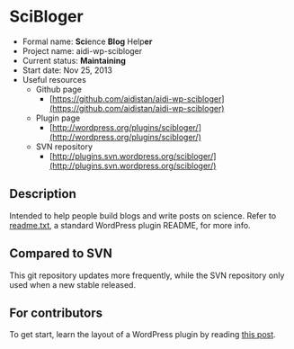 # SciBloger

* Formal name: <b>Sci</b>ence <b>Blog</b> Help<b>er</b>
* Project name: aidi-wp-scibloger
* Current status: **Maintaining**
* Start date: Nov 25, 2013
* Useful resources
	* Github page
		* [https://github.com/aidistan/aidi-wp-scibloger](https://github.com/aidistan/aidi-wp-scibloger)
	* Plugin page
		* [http://wordpress.org/plugins/scibloger/](http://wordpress.org/plugins/scibloger/)
	* SVN repository
		* [http://plugins.svn.wordpress.org/scibloger/](http://plugins.svn.wordpress.org/scibloger/)


## Description

Intended to help people build blogs and write posts on science.
Refer to [readme.txt](readme.txt), a standard WordPress plugin README, for more info.


## Compared to SVN

This git repository updates more frequently, while the SVN repository only used when a new stable released.


## For contributors

To get start, learn the layout of a WordPress plugin by reading [this post](http://make.wordpress.org/plugins/2012/06/09/the-plugins-directory-and-readme-txt-files/). 
